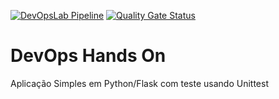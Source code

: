 [![DevOpsLab Pipeline](https://github.com/Washiro1/devopslab-t06/actions/workflows/pipeline.yml/badge.svg)](https://github.com/Washiro1/devopslab-t06/actions/workflows/pipeline.yml) [![Quality Gate Status](https://sonarcloud.io/api/project_badges/measure?project=Washiro1_devopslab-t06&metric=alert_status)](https://sonarcloud.io/summary/new_code?id=Washiro1_devopslab-t06)

# DevOps Hands On
Aplicação Simples em Python/Flask com teste usando Unittest
